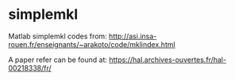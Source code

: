 # simplemkl
Matlab simplemkl codes from: http://asi.insa-rouen.fr/enseignants/~arakoto/code/mklindex.html

A paper refer can be found at: https://hal.archives-ouvertes.fr/hal-00218338/fr/
